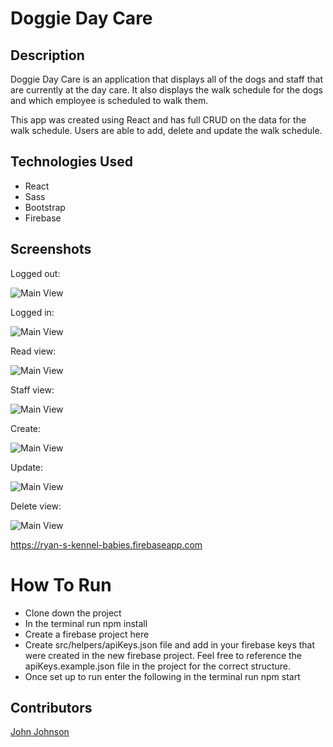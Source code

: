 # Doggie Day Care

## Description
Doggie Day Care is an application that displays all of the dogs and staff that are currently at the day care. It also displays the walk schedule for the dogs and which employee is scheduled to walk them.

This app was created using React and has full CRUD on the data for the walk schedule. Users are able to add, delete and update the walk schedule.

## Technologies Used

* React
* Sass
* Bootstrap
* Firebase

## Screenshots

Logged out:

![Main View](https://github.com/John-Ryan-Johnson/doggie-day-care/blob/master/Screenshots/Logged%20out%20view.PNG)

Logged in:

![Main View](https://github.com/John-Ryan-Johnson/doggie-day-care/blob/master/Screenshots/Logged%20in%20view.PNG)

Read view:

![Main View](https://github.com/John-Ryan-Johnson/doggie-day-care/blob/master/Screenshots/Dogs%20view.PNG)

Staff view:

![Main View](https://raw.githubusercontent.com/John-Ryan-Johnson/doggie-day-care/master/Screenshots/Staff%20view.PNG)

Create:

![Main View](https://github.com/John-Ryan-Johnson/doggie-day-care/blob/master/Screenshots/Create%20view.PNG)

Update:

![Main View](https://github.com/John-Ryan-Johnson/doggie-day-care/blob/master/Screenshots/Edit%20view.PNG)

Delete view:

![Main View](https://github.com/John-Ryan-Johnson/doggie-day-care/blob/master/Screenshots/Delete%20view.PNG)

https://ryan-s-kennel-babies.firebaseapp.com

# How To Run

* Clone down the project
* In the terminal run npm install
* Create a firebase project here
* Create src/helpers/apiKeys.json file and add in your firebase keys that were created in the new firebase project. Feel free to reference the apiKeys.example.json file in the project for the correct structure.
* Once set up to run enter the following in the terminal run npm start

## Contributors

[John Johnson](https://github.com/John-Ryan-Johnson)